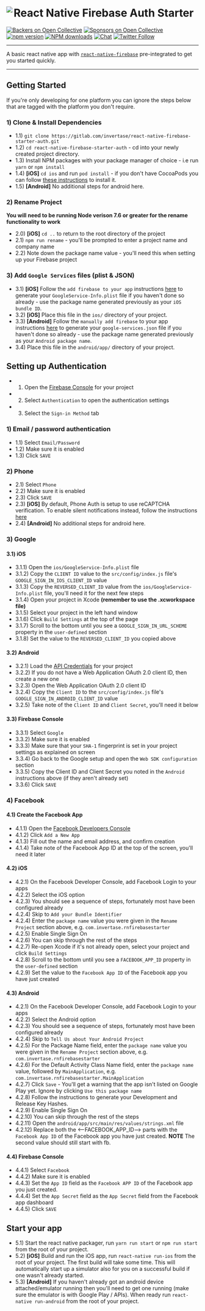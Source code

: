 # React Native Firebase Auth Starter<a href="https://rnfirebase.io"><img align="left" src="http://i.imgur.com/01XQL0x.png"></a>

[![Backers on Open Collective](https://opencollective.com/react-native-firebase/backers/badge.svg)](#backers)
[![Sponsors on Open Collective](https://opencollective.com/react-native-firebase/sponsors/badge.svg)](#sponsors)
[![npm version](https://img.shields.io/npm/v/react-native-firebase.svg?style=flat-square)](https://www.npmjs.com/package/react-native-firebase)
[![NPM downloads](https://img.shields.io/npm/dm/react-native-firebase.svg?style=flat-square)](https://www.npmjs.com/package/react-native-firebase)
[![Chat](https://img.shields.io/badge/chat-on%20discord-7289da.svg?style=flat-square)](https://discord.gg/t6bdqMs)
[![Twitter Follow](https://img.shields.io/twitter/follow/rnfirebase.svg?style=social&label=Follow)](https://twitter.com/rnfirebase)

---

A basic react native app with [`react-native-firebase`](https://github.com/invertase/react-native-firebase) pre-integrated  to get you started quickly.

---


## Getting Started

If you're only developing for one platform you can ignore the steps below that are tagged with the platform you don't require.

### 1) Clone & Install Dependencies

- 1.1) `git clone https://gitlab.com/invertase/react-native-firebase-starter-auth.git`
- 1.2) `cd react-native-firebase-starter-auth` - cd into your newly created project directory.
- 1.3) Install NPM packages with your package manager of choice - i.e run `yarn` or `npm install`
- 1.4) **[iOS]** `cd ios` and run `pod install` - if you don't have CocoaPods you can follow [these instructions](https://guides.cocoapods.org/using/getting-started.html#getting-started) to install it.
- 1.5) **[Android]** No additional steps for android here.

### 2) Rename Project

**You will need to be running Node verison 7.6 or greater for the rename functionality to work**

- 2.0) **[iOS]** `cd ..` to return to the root directory of the project
- 2.1) `npm run rename` - you'll be prompted to enter a project name and company name
- 2.2) Note down the package name value - you'll need this when setting up your Firebase project

### 3) Add `Google Services` files (plist & JSON)

- 3.1) **[iOS]** Follow the `add firebase to your app` instructions [here](https://firebase.google.com/docs/ios/setup#add_firebase_to_your_app) to generate your `GoogleService-Info.plist` file if you haven't done so already - use the package name generated previously as your `iOS bundle ID`.
- 3.2) **[iOS]** Place this file in the `ios/` directory of your project.
- 3.3) **[Android]** Follow the `manually add firebase` to your app instructions [here](https://firebase.google.com/docs/android/setup#manually_add_firebase) to generate your `google-services.json` file if you haven't done so already - use the package name generated previously as your `Android package name`.
- 3.4) Place this file in the `android/app/` directory of your project.

## Setting up Authentication

- 1) Open the [Firebase Console](https://console.firebase.google.com) for your project
- 2) Select `Authentication` to open the authentication settings
- 3) Select the `Sign-in Method` tab

### 1) Email / password authentication

- 1.1) Select `Email/Password`
- 1.2) Make sure it is enabled
- 1.3) Click `SAVE`

### 2) Phone

- 2.1) Select `Phone`
- 2.2) Make sure it is enabled
- 2.3) Click `SAVE`
- 2.3) **[iOS]** By default, Phone Auth is setup to use reCAPTCHA verification. To enable silent notifications instead, follow the instructions [here](https://firebase.google.com/docs/auth/ios/phone-auth#start-receiving-silent-notifications)
- 2.4) **[Android]** No additional steps for android here.

### 3) Google

#### 3.1) iOS

- 3.1.1) Open the `ios/GoogleService-Info.plist` file
- 3.1.2) Copy the `CLIENT ID` value to the `src/config/index.js` file's `GOOGLE_SIGN_IN_IOS_CLIENT_ID` value
- 3.1.3) Copy the `REVERSED_CLIENT_ID` value from the `ios/GoogleService-Info.plist` file, you'll need it for the next few steps
- 3.1.4) Open your project in Xcode **(remember to use the .xcworkspace file)**
- 3.1.5) Select your project in the left hand window
- 3.1.6) Click `Build Settings` at the top of the page
- 3.1.7) Scroll to the bottom until you see a `GOOGLE_SIGN_IN_URL_SCHEME` property in the `user-defined` section
- 3.1.8) Set the value to the `REVERSED_CLIENT_ID` you copied above

#### 3.2) Android

- 3.2.1) Load the [API Credentials](https://console.developers.google.com/apis/credentials) for your project
- 3.2.2) If you do not have a Web Application OAuth 2.0 client ID, then create a new one
- 3.2.3) Open the Web Application OAuth 2.0 client ID
- 3.2.4) Copy the `Client ID` to the `src/config/index.js` file's `GOOGLE_SIGN_IN_ANDROID_CLIENT_ID` value
- 3.2.5) Take note of the `Client ID` and `Client Secret`, you'll need it below

#### 3.3) Firebase Console

- 3.3.1) Select `Google`
- 3.3.2) Make sure it is enabled
- 3.3.3) Make sure that your `SHA-1` fingerprint is set in your project settings as explained on screen
- 3.3.4) Go back to the Google setup and open the `Web SDK configuration` section
- 3.3.5) Copy the Client ID and Client Secret you noted in the `Android` instructions above (if they aren't already set)
- 3.3.6) Click `SAVE`

### 4) Facebook

#### 4.1) Create the Facebook App

- 4.1.1) Open the [Facebook Developers Console](https://developers.facebook.com/apps/)
- 4.1.2) Click `Add a New App`
- 4.1.3) Fill out the name and email address, and confirm creation
- 4.1.4) Take note of the Facebook App ID at the top of the screen, you'll need it later

#### 4.2) iOS

- 4.2.1) On the Facebook Developer Console, add Facebook Login to your apps
- 4.2.2) Select the iOS option
- 4.2.3) You should see a sequence of steps, fortunately most have been configured already
- 4.2.4) Skip to `Add your Bundle Identifier`
- 4.2.4) Enter the `package name` value you were given in the `Rename Project` section above, e.g. `com.invertase.rnfirebasestarter`
- 4.2.5) Enable Single Sign On
- 4.2.6) You can skip through the rest of the steps
- 4.2.7) Re-open Xcode if it's not already open, select your project and click `Build Settings`
- 4.2.8) Scroll to the bottom until you see a `FACEBOOK_APP_ID` property in the `user-defined` section
- 4.2.9) Set the value to the `Facebook App ID` of the Facebook app you have just created

#### 4.3) Android

- 4.2.1) On the Facebook Developer Console, add Facebook Login to your apps
- 4.2.2) Select the Android option
- 4.2.3) You should see a sequence of steps, fortunately most have been configured already
- 4.2.4) Skip to `Tell Us about Your Android Project`
- 4.2.5) For the Package Name field, enter the `package name` value you were given in the `Rename Project` section above, e.g. `com.invertase.rnfirebasestarter`
- 4.2.6) For the Default Activity Class Name field, enter the `package name` value, followed by `MainApplication`, e.g. `com.invertase.rnfirebasestarter.MainApplication`
- 4.2.7) Click `Save` - You'll get a warning that the app isn't listed on Google Play yet. Ignore by clicking `Use this package name`
- 4.2.8) Follow the instructions to generate your Development and Release Key Hashes.
- 4.2.9) Enable Single Sign On
- 4.2.10) You can skip through the rest of the steps
- 4.2.11) Open the `android/app/src/main/res/values/strings.xml` file
- 4.2.12) Replace both the <--FACEBOOK_APP_ID--> parts with the `Facebook App ID` of the Facebook app you have just created. **NOTE** The second value should still start with fb.

#### 4.4) Firebase Console

- 4.4.1) Select `Facebook`
- 4.4.2) Make sure it is enabled
- 4.4.3) Set the `App ID` field as the `Facebook APP ID` of the Facebook app you just created.
- 4.4.4) Set the `App Secret` field as the `App Secret` field from the Facebook app dashboard
- 4.4.5) Click `SAVE`

## Start your app

- 5.1) Start the react native packager, run `yarn run start` or `npm run start` from the root of your project.
- 5.2) **[iOS]** Build and run the iOS app, run `react-native run-ios` from the root of your project. The first build will take some time. This will automatically start up a simulator also for you on a successful build if one wasn't already started.
- 5.3) **[Android]** If you haven't already got an android device attached/emulator running then you'll need to get one running (make sure the emulator is with Google Play / APIs). When ready run `react-native run-android` from the root of your project.
